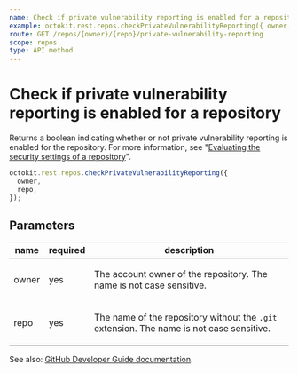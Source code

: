```yaml
---
name: Check if private vulnerability reporting is enabled for a repository
example: octokit.rest.repos.checkPrivateVulnerabilityReporting({ owner, repo })
route: GET /repos/{owner}/{repo}/private-vulnerability-reporting
scope: repos
type: API method
---
```


# Check if private vulnerability reporting is enabled for a repository

Returns a boolean indicating whether or not private vulnerability reporting is enabled for the repository. For more information, see "[Evaluating the security settings of a repository](https://docs.github.com/code-security/security-advisories/working-with-repository-security-advisories/evaluating-the-security-settings-of-a-repository)".

```js
octokit.rest.repos.checkPrivateVulnerabilityReporting({
  owner,
  repo,
});
```

## Parameters

<table>
  <thead>
    <tr>
      <th>name</th>
      <th>required</th>
      <th>description</th>
    </tr>
  </thead>
  <tbody>
    <tr><td>owner</td><td>yes</td><td>

The account owner of the repository. The name is not case sensitive.

</td></tr>
<tr><td>repo</td><td>yes</td><td>

The name of the repository without the `.git` extension. The name is not case sensitive.

</td></tr>
  </tbody>
</table>

See also: [GitHub Developer Guide documentation](https://docs.github.com/rest/repos/repos#check-if-private-vulnerability-reporting-is-enabled-for-a-repository).
